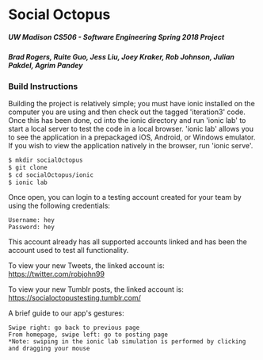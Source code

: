 # Social Octopus
##### UW Madison CS506 - Software Engineering Spring 2018 Project
##### Brad Rogers, Ruite Guo, Jess Liu, Joey Kraker, Rob Johnson, Julian Pakdel, Agrim Pandey

### Build Instructions

Building the project is relatively simple; you must have ionic installed on the computer you are using and then check out the tagged 'iteration3' code.  Once this has been done, cd into the ionic directory and run 'ionic lab' to start a local server to test the code in a local browser.  'ionic lab' allows you to see the application in a prepackaged iOS, Android, or Windows emulator.  If you wish to view the application natively in the browser, run 'ionic serve'.  

```sh
$ mkdir socialOctopus
$ git clone 
$ cd socialOctopus/ionic
$ ionic lab
```

Once open, you can login to a testing account created for your team by using the following credentials:

    Username: hey
    Password: hey

This account already has all supported accounts linked and has been the account used to test all functionality. 

To view your new Tweets, the linked account is: https://twitter.com/robjohn99

To view your new Tumblr posts, the linked account is: https://socialoctopustesting.tumblr.com/

A brief guide to our app's gestures:

    Swipe right: go back to previous page
    From homepage, swipe left: go to posting page
    *Note: swiping in the ionic lab simulation is performed by clicking and dragging your mouse
    
